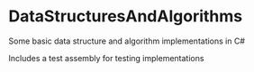 # DataStructuresAndAlgorithms
Some basic data structure and algorithm implementations in C#

Includes a test assembly for testing implementations
